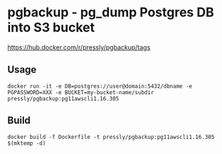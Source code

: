 # pgbackup - pg_dump Postgres DB into S3 bucket

https://hub.docker.com/r/pressly/pgbackup/tags

## Usage

```
docker run -it -e DB=postgres://user@domain:5432/dbname -e PGPASSWORD=XXX -e BUCKET=my-bucket-name/subdir pressly/pgbackup:pg11awscli1.16.305
```

## Build

```
docker build -f Dockerfile -t pressly/pgbackup:pg11awscli1.16.305 $(mktemp -d)
```
